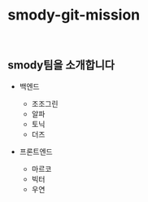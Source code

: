 # smody-git-mission

<br>

## smody팀을 소개합니다
- 백엔드
  - 조조그린
  - 알파
  - 토닉
  - 더즈
  
- 프론트엔드
  - 마르코
  - 빅터
  - 우연
